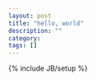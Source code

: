 ```yaml
---
layout: post
title: "hello, world"
description: ""
category: 
tags: []
---
```

{% include JB/setup %}
